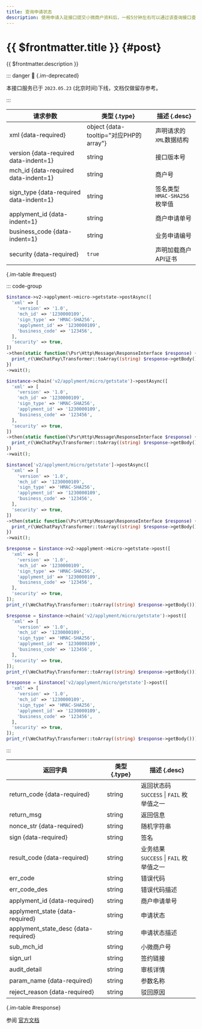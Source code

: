 ```yaml
---
title: 查询申请状态
description: 使用申请入驻接口提交小微商户资料后，一般5分钟左右可以通过该查询接口查询具体的申请结果。
---
```


# {{ $frontmatter.title }} {#post}

{{ $frontmatter.description }}

::: danger :no_entry_sign: {.im-deprecated}

本接口服务已于 `2023.05.23` (北京时间)下线，文档仅做留存参考。

:::

| 请求参数 | 类型 {.type} | 描述 {.desc}
| --- | --- | ---
| xml {data-required} | object {data-tooltip="对应PHP的array"} | 声明请求的`XML`数据结构
| version {data-required data-indent=1} | string | 接口版本号
| mch_id {data-required data-indent=1} | string | 商户号
| sign_type {data-required data-indent=1} | string | 签名类型<br/>`HMAC-SHA256` 枚举值
| applyment_id {data-indent=1} | string | 商户申请单号
| business_code {data-indent=1} | string | 业务申请编号
| security {data-required} | `true` | 声明加载商户API证书

{.im-table #request}

::: code-group

```php [异步纯链式]
$instance->v2->applyment->micro->getstate->postAsync([
  'xml' => [
    'version' => '1.0',
    'mch_id' => '1230000109',
    'sign_type' => 'HMAC-SHA256',
    'applyment_id' => '1230000109',
    'business_code' => '123456',
  ],
  'security' => true,
])
->then(static function(\Psr\Http\Message\ResponseInterface $response) {
  print_r(\WeChatPay\Transformer::toArray((string) $response->getBody()));
})
->wait();
```

```php [异步声明式]
$instance->chain('v2/applyment/micro/getstate')->postAsync([
  'xml' => [
    'version' => '1.0',
    'mch_id' => '1230000109',
    'sign_type' => 'HMAC-SHA256',
    'applyment_id' => '1230000109',
    'business_code' => '123456',
  ],
  'security' => true,
])
->then(static function(\Psr\Http\Message\ResponseInterface $response) {
  print_r(\WeChatPay\Transformer::toArray((string) $response->getBody()));
})
->wait();
```

```php [异步属性式]
$instance['v2/applyment/micro/getstate']->postAsync([
  'xml' => [
    'version' => '1.0',
    'mch_id' => '1230000109',
    'sign_type' => 'HMAC-SHA256',
    'applyment_id' => '1230000109',
    'business_code' => '123456',
  ],
  'security' => true,
])
->then(static function(\Psr\Http\Message\ResponseInterface $response) {
  print_r(\WeChatPay\Transformer::toArray((string) $response->getBody()));
})
->wait();
```

```php [同步纯链式]
$response = $instance->v2->applyment->micro->getstate->post([
  'xml' => [
    'version' => '1.0',
    'mch_id' => '1230000109',
    'sign_type' => 'HMAC-SHA256',
    'applyment_id' => '1230000109',
    'business_code' => '123456',
  ],
  'security' => true,
]);
print_r(\WeChatPay\Transformer::toArray((string) $response->getBody()));
```

```php [同步声明式]
$response = $instance->chain('v2/applyment/micro/getstate')->post([
  'xml' => [
    'version' => '1.0',
    'mch_id' => '1230000109',
    'sign_type' => 'HMAC-SHA256',
    'applyment_id' => '1230000109',
    'business_code' => '123456',
  ],
  'security' => true,
]);
print_r(\WeChatPay\Transformer::toArray((string) $response->getBody()));
```

```php [同步属性式]
$response = $instance['v2/applyment/micro/getstate']->post([
  'xml' => [
    'version' => '1.0',
    'mch_id' => '1230000109',
    'sign_type' => 'HMAC-SHA256',
    'applyment_id' => '1230000109',
    'business_code' => '123456',
  ],
  'security' => true,
]);
print_r(\WeChatPay\Transformer::toArray((string) $response->getBody()));
```

:::

| 返回字典 | 类型 {.type} | 描述 {.desc}
| --- | --- | ---
| return_code {data-required}| string | 返回状态码<br/>`SUCCESS` \| `FAIL` 枚举值之一
| return_msg | string | 返回信息
| nonce_str {data-required}| string | 随机字符串
| sign {data-required}| string | 签名
| result_code {data-required}| string | 业务结果<br/>`SUCCESS` \| `FAIL` 枚举值之一
| err_code | string | 错误代码
| err_code_des | string | 错误代码描述
| applyment_id {data-required}| string | 商户申请单号
| applyment_state {data-required}| string | 申请状态
| applyment_state_desc {data-required}| string | 申请状态描述
| sub_mch_id | string | 小微商户号
| sign_url | string | 签约链接
| audit_detail | string | 审核详情
| param_name {data-required}| string | 参数名称
| reject_reason {data-required}| string | 驳回原因

{.im-table #response}

参阅 [官方文档](https://pay.weixin.qq.com/wiki/doc/api/xiaowei.php?chapter=19_3)
